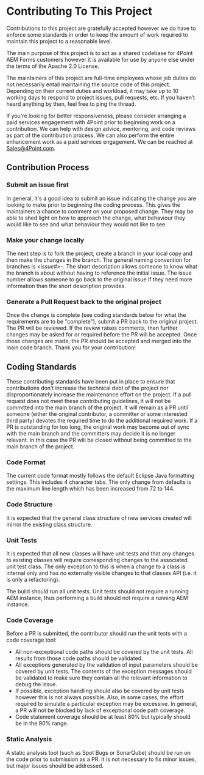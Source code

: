 # Contributing To This Project

Contributions to this project are gratefully accepted however we do have to enforce some standards in order to keep the 
amount of work required to maintain this project to a reasonable level.

The main purpose of this project is to act as a shared codebase for 4Point AEM Forms customers however it is available for use
by anyone else under the terms of the Apache 2.0 License.

The maintainers of this project are full-time employees whose job duties do not necessarily entail maintaining the source code
of this project.  Depending on their current duties and workload, it may take up to 10 working days to respond to project issues, pull requests, etc.  If you haven’t heard anything by then, feel free to ping the thread.

If you're looking for better responsiveness, please consider arranging a paid services engagement with 4Point prior to beginning work on a contribution.  We can help with design advice, mentoring, and code reviews as part of the contribution process.  We can also perform the entire enhancement work as a paid services engagement.  We can be reached at [Sales@4Point.com](mailto:sales@4point.com).

## Contribution Process

### Submit an issue first

In general, it's a good idea to submit an issue indicating the change you are looking to make prior to beginning the coding process. This gives the maintainers a chance to comment on your proposed change.  They may be able to shed light on how to approach the change, what behaviour they would like to see and what behaviour they would not like to see.

### Make your change locally

The next step is to fork the project, create a branch in your local copy and then make the changes in the branch.  The general naming convention for branches is _<issue#>_-_<short description>_.  The short description allows someone to know what the branch is about without having to reference the initial issue.  The issue number allows someone to go back to the original issue if they need more information than the short description provides.

### Generate a Pull Request back to the original project

Once the change is complete (see coding standards below for what the requirements are to be "complete"), submit a PR back to the original project.  The PR will be reviewed.  If the review raises comments, then further changes may be asked for or required before the PR will be accepted.  Once those changes are made, the PR should be accepted and merged into the main code branch.  Thank you for your contribution!

## Coding Standards

These contributing standards have been put in place to ensure that contributions don’t increase the technical debt of the project nor disproportionately increase the maintenance effort on the project.  If a pull request does not meet these contributing guidelines, it will not be committed into the main branch of the project.  It will remain as a PR until someone (either the original contributor, a committer or some interested third party) devotes the required time to do the additional required work. If a PR is outstanding for too long, the original work may become out of sync with the main branch and the committers may decide it is no longer relevant.  In this case the PR will be closed without being committed to the main branch of the project.

### Code Format

The current code format mostly follows the default Eclipse Java formatting settings.  This includes 4 character tabs.  The only
change from defaults is the maximum line length which has been increased from 72 to 144.

### Code Structure

It is expected that the general class structure of new services created will mirror the existing class structure.

### Unit Tests

It is expected that all new classes will have unit tests and that any changes to existing classes will require corresponding
changes to the associated unit test class.  The only exception to this is when a change to a class is internal only and has no externally visible changes to that classes API (i.e. it is only a refactoring).

The build should run all unit tests.  Unit tests should not require a running AEM instance, thus performing a build should not require a running AEM instance.

### Code Coverage

Before a PR is submitted, the contributor should run the unit tests with a code coverage tool:
* All non-exceptional code paths should be covered by the unit tests.  All results from those code paths should be validated.
* All exceptions generated by the validation of input parameters should be covered by unit tests.  The contents of the exception messages should be validated to make sure they contain all the relevant information to debug the issue.
* If possible, exception handling should also be covered by unit tests however this is not always possible.  Also, in some cases, the effort required to simulate a particular exception may be excessive.  In general, a PR will not be blocked by lack of exceptional code path coverage.
* Code statement coverage should be at least 80% but typically should be in the 90% range.

### Static Analysis

A static analysis tool (such as Spot Bugs or SonarQube) should be run on the code prior to submission as a PR.  It is not necessary to fix minor issues, but major issues should be addressed.
